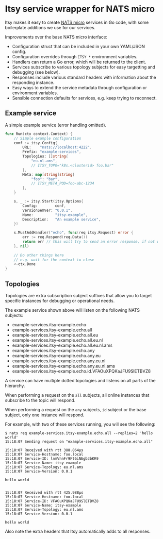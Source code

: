 # Itsy service wrapper for NATS micro

Itsy makes it easy to create [NATS micro](https://pkg.go.dev/github.com/nats-io/nats.go/micro)
services in Go code, with some boilerplate additions we use for our services.

Improvements over the base NATS micro interface:

- Configuration struct that can be included in your own YAML/JSON config.
- Configuration overrides through `ITSY_*` environment variables.
- Handlers can return a Go error, which will be returned to the client.
- Services subscribe to various topology subjects for easy targetting and debugging (see below).
- Responses include various standard headers with information about the responding instance.
- Easy ways to extend the service metadata through configuration or environment variables.
- Sensible connection defaults for services, e.g. keep trying to reconnect.

## Example service

A simple example service (error handling omitted).

```go
func Run(ctx context.Context) {
	// Simple example configuration
	conf := itsy.Config{
		URL:    "nats://localhost:4222",
		Prefix: "example-services",
		Topologies: []string{
			"eu.nl.ams",  
			// ITSY_TOPO="k8s.<clusterid> foo.bar"
		},
		Meta: map[string]string{
			"foo": "bar",
			// ITSY_META_POD=foo-abc-1234
		},
	}

	s, _ := itsy.Start(itsy.Options{
		Config:        conf,
		VersionSemVer: "0.0.1",
		Name:          "itsy-example",
		Description:   "An example service",
	})

	s.MustAddHandler("echo", func(req itsy.Request) error {
		err := req.Respond(req.Data())
		return err // this will try to send an error response, if not nil
	}, nil)
	
	// Do other things here 
	// e.g. wait for the context to close 
	<-ctx.Done
}

```

## Topologies

Topologies are extra subscription subject suffixes that allow you to target specific instances
for debugging or operational needs.

The example service shown above will listen on the following NATS subjects:

- example-services.itsy-example.echo
- example-services.itsy-example.echo.all
- example-services.itsy-example.echo.all.eu
- example-services.itsy-example.echo.all.eu.nl
- example-services.itsy-example.echo.all.eu.nl.ams
- example-services.itsy-example.echo.any
- example-services.itsy-example.echo.any.eu
- example-services.itsy-example.echo.any.eu.nl
- example-services.itsy-example.echo.any.eu.nl.ams
- example-services.itsy-example.echo.id.VFAOuXPQKaJFU9SlETBVZ8

A service can have multiple dotted topologies and listens on all parts of the hierarchy.

When performing a request on the `all` subjects, all online instances that subscribe to the
topic will respond.

When performing a request on the `any` subjects, `id` subject or the base subject, only one
instance will respond.

For example, with two of these services running, you will see the following:

```
$ nats req example-services.itsy-example.echo.all --replies=2 'hello world'
15:18:07 Sending request on "example-services.itsy-example.echo.all"

15:18:07 Received with rtt 388.864µs
15:18:07 Service-Hostname: foo.local
15:18:07 Service-ID: lnmVhnFr9Ft6iNEgb3bKR9
15:18:07 Service-Name: itsy-example
15:18:07 Service-Topology: eu.nl.ams
15:18:07 Service-Version: 0.0.1

hello world


15:18:07 Received with rtt 425.988µs
15:18:07 Service-Hostname: foo.local
15:18:07 Service-ID: VFAOuXPQKaJFU9SlETBVZ8
15:18:07 Service-Name: itsy-example
15:18:07 Service-Topology: eu.nl.ams
15:18:07 Service-Version: 0.0.1

hello world
```

Also note the extra headers that Itsy automatically adds to all responses.


